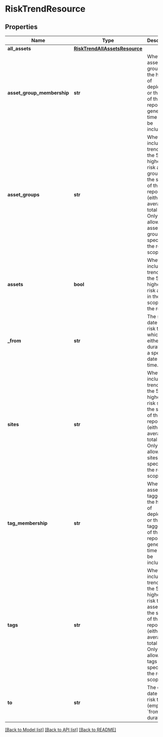 # RiskTrendResource

## Properties
Name | Type | Description | Notes
------------ | ------------- | ------------- | -------------
**all_assets** | [**RiskTrendAllAssetsResource**](RiskTrendAllAssetsResource.md) |  | [optional] 
**asset_group_membership** | **str** | Whether all asset groups in the history of deployment or those as of the report generation time are to be included. | [optional] 
**asset_groups** | **str** | Whether to include a trend for the 5 highest-risk asset groups in the scope of the report (either the average or total risk). Only allowed if asset groups are specified in the report scope. | [optional] 
**assets** | **bool** | Whether to include a trend for the 5 highest-risk assets in the scope of the report. | [optional] 
**_from** | **str** | The start date of the risk trend, which can either be a duration or a specific date and time. | [optional] 
**sites** | **str** | Whether to include a trend for the 5 highest-risk sites in the scope of the report (either the average or total risk). Only allowed if sites are specified in the report scope. | [optional] 
**tag_membership** | **str** | Whether all assets tagged in the history of deployment or those tagged as of the report generation time are to be included. | [optional] 
**tags** | **str** | Whether to include a trend for the 5 highest-risk tags for assets in the scope of the report (either the average or total risk). Only allowed if tags are specified in the report scope. | [optional] 
**to** | **str** | The end date of the risk trend (empty if &#x60;from&#x60; is a duration). | [optional] 

[[Back to Model list]](../README.md#documentation-for-models) [[Back to API list]](../README.md#documentation-for-api-endpoints) [[Back to README]](../README.md)

